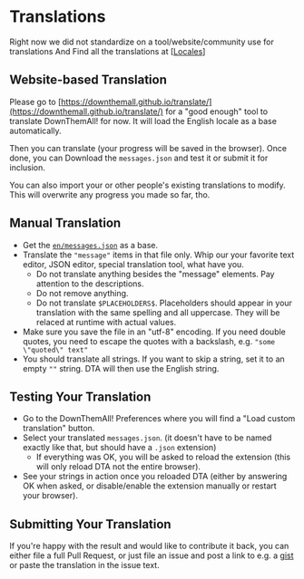 # Translations

Right now we did not standardize on a tool/website/community use for translations
And Find all the translations at [[Locales](https://github.com/downthemall/downthemall/tree/master/_locales)]

## Website-based Translation

Please go to [https://downthemall.github.io/translate/](https://downthemall.github.io/translate/) for a "good enough" tool to translate DownThemAll! for now. It will load the English locale as a base automatically.

Then you can translate (your progress will be saved in the browser). Once done, you can Download the `messages.json` and test it or submit it for inclusion.

You can also import your or other people's existing translations to modify. This will overwrite any progress you made so far, tho.

## Manual Translation

- Get the [`en/messages.json`](https://github.com/downthemall/downthemall/raw/master/_locales/en/messages.json) as a base.
- Translate the `"message"` items in that file only. Whip our your favorite text editor, JSON editor, special translation tool, what have you.
  - Do not translate anything besides the "message" elements. Pay attention to the descriptions.
  - Do not remove anything.
  - Do not translate `$PLACEHOLDERS$`. Placeholders should appear in your translation with the same spelling and all uppercase.
    They will be relaced at runtime with actual values.
- Make sure you save the file in an "utf-8" encoding. If you need double quotes, you need to escape the quotes with a backslash, e.g. `"some \"quoted\" text"`
- You should translate all strings. If you want to skip a string, set it to an empty `""` string. DTA will then use the English string.

## Testing Your Translation

- Go to the DownThemAll! Preferences where you will find a "Load custom translation" button.
- Select your translated `messages.json`. (it doesn't have to be named exactly like that, but should have a `.json` extension)
  - If everything was OK, you will be asked to reload the extension (this will only reload DTA not the entire browser).
- See your strings in action once you reloaded DTA (either by answering OK when asked, or disable/enable the extension manually or restart your browser).

## Submitting Your Translation

If you're happy with the result and would like to contribute it back, you can either file a full Pull Request, or just file an issue and post a link to e.g. a [gist](https://gist.github.com/) or paste the translation in the issue text.
